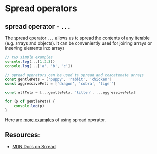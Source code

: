 # Spread operators

## spread operator - `...`

The spread operator `...` allows us to spread the contents of any iterable \(e.g. arrays and objects\). It can be conveniently used for joining arrays or inserting elements into arrays

```javascript
// two simple examples
console.log(...[1,2,3])
console.log(...['a', 'b', 'c'])

// spread operators can be used to spread and concatenate arrays
const gentlePets = ['puppy', 'rabbit', 'chicken']
const aggressivePets = ['dragon', 'cobra', 'tiger']

const allPets = [...gentlePets, 'kitten', ...aggressivePets]

for (p of gentlePets) {
    console.log(p)
}
```

Here are [more examples](https://davidwalsh.name/spread-operator) of using spread operator.

## Resources:

* [MDN Docs on Spread](https://developer.mozilla.org/en-US/docs/Web/JavaScript/Reference/Operators/Spread_syntax)

